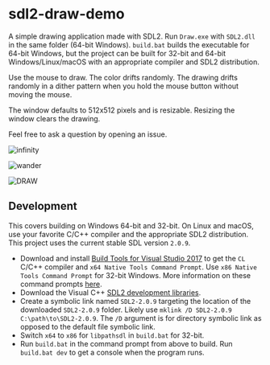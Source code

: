 # sdl2-draw-demo

A simple drawing application made with SDL2. Run `Draw.exe` with `SDL2.dll` in the same folder (64-bit Windows). `build.bat` builds the executable for 64-bit Windows, but the project can be built for 32-bit and 64-bit Windows/Linux/macOS with an appropriate compiler and SDL2 distribution.

Use the mouse to draw. The color drifts randomly. The drawing drifts randomly in a dither pattern when you hold the mouse button without moving the mouse.

The window defaults to 512x512 pixels and is resizable. Resizing the window clears the drawing.

Feel free to ask a question by opening an issue.

![infinity](https://i.imgur.com/9FfAisq.gif)

![wander](https://i.imgur.com/LZj88uu.gif)

![DRAW](https://i.imgur.com/1Nfje0J.png)

## Development

This covers building on Windows 64-bit and 32-bit. On Linux and macOS, use your favorite C/C++ compiler and the appropriate SDL2 distribution. This project uses the current stable SDL version `2.0.9`.

- Download and install [Build Tools for Visual Studio 2017](https://www.visualstudio.com/downloads) to get the `CL` C/C++ compiler and `x64 Native Tools Command Prompt`. Use `x86 Native Tools Command Prompt` for 32-bit Windows. More information on these command prompts  [here](https://docs.microsoft.com/en-us/cpp/build/building-on-the-command-line).
- Download the Visual C++ [SDL2 development libraries](https://www.libsdl.org/download-2.0.php).
- Create a symbolic link named `SDL2-2.0.9` targeting the location of the downloaded `SDL2-2.0.9` folder. Likely use `mklink /D SDL2-2.0.9 C:\path\to\SDL2-2.0.9`. The `/D` argument is for directory symbolic link as opposed to the default file symbolic link.
- Switch `x64` to `x86` for `libpathsdl` in `build.bat` for 32-bit.
- Run `build.bat` in the command prompt from above to build. Run `build.bat dev` to get a console when the program runs.
